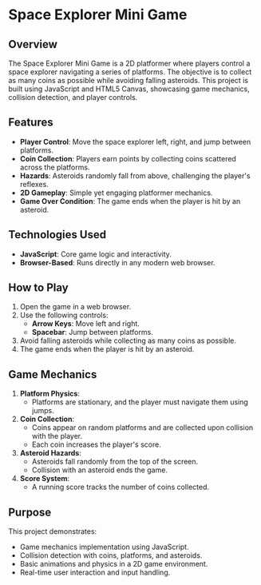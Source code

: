 # Space Explorer Mini Game

## Overview
The Space Explorer Mini Game is a 2D platformer where players control a space explorer navigating a series of platforms. The objective is to collect as many coins as possible while avoiding falling asteroids. This project is built using JavaScript and HTML5 Canvas, showcasing game mechanics, collision detection, and player controls.

## Features
- **Player Control**: Move the space explorer left, right, and jump between platforms.
- **Coin Collection**: Players earn points by collecting coins scattered across the platforms.
- **Hazards**: Asteroids randomly fall from above, challenging the player's reflexes.
- **2D Gameplay**: Simple yet engaging platformer mechanics.
- **Game Over Condition**: The game ends when the player is hit by an asteroid.

## Technologies Used
- **JavaScript**: Core game logic and interactivity.
- **Browser-Based**: Runs directly in any modern web browser.

## How to Play
1. Open the game in a web browser.
2. Use the following controls:
   - **Arrow Keys**: Move left and right.
   - **Spacebar**: Jump between platforms.
3. Avoid falling asteroids while collecting as many coins as possible.
4. The game ends when the player is hit by an asteroid.

## Game Mechanics
1. **Platform Physics**:
   - Platforms are stationary, and the player must navigate them using jumps.
2. **Coin Collection**:
   - Coins appear on random platforms and are collected upon collision with the player.
   - Each coin increases the player's score.
3. **Asteroid Hazards**:
   - Asteroids fall randomly from the top of the screen.
   - Collision with an asteroid ends the game.
4. **Score System**:
   - A running score tracks the number of coins collected.

## Purpose
This project demonstrates:
- Game mechanics implementation using JavaScript.
- Collision detection with coins, platforms, and asteroids.
- Basic animations and physics in a 2D game environment.
- Real-time user interaction and input handling.

